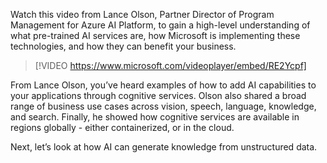 Watch this video from Lance Olson, Partner Director of Program Management for Azure AI Platform, to gain a high-level understanding of what pre-trained AI services are, how Microsoft is implementing these technologies, and how they can benefit your business.

> [!VIDEO https://www.microsoft.com/videoplayer/embed/RE2Ycpf]

From Lance Olson, you’ve heard examples of how to add AI capabilities to your applications through cognitive services. Olson also shared a broad range of business use cases across vision, speech, language, knowledge, and search. Finally, he showed how cognitive services are available in regions globally - either containerized, or in the cloud.

Next, let’s look at how AI can generate knowledge from unstructured data.